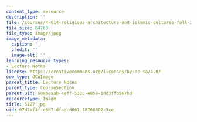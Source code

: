 ```yaml
---
content_type: resource
description: ''
file: /courses/4-614-religious-architecture-and-islamic-cultures-fall-2002/07d7af1fc6b7dfadd66118766802c3ce_5127.jpg
file_size: 64763
file_type: image/jpeg
image_metadata:
  caption: ''
  credit: ''
  image-alt: ''
learning_resource_types:
- Lecture Notes
license: https://creativecommons.org/licenses/by-nc-sa/4.0/
ocw_type: OCWImage
parent_title: Lecture Notes
parent_type: CourseSection
parent_uid: 68abeaab-4eff-532c-e858-18d3ffb567bd
resourcetype: Image
title: 5127.jpg
uid: 07d7af1f-c6b7-dfad-d661-18766802c3ce
---
```

